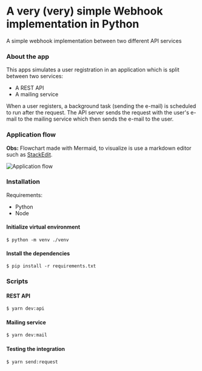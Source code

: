# A very (**very**) simple Webhook implementation in Python

A simple webhook implementation between two different API services

### About the app

This apps simulates a user registration in an application which is split between two services:

- A REST API
- A mailing service

When a user registers, a background task (sending the e-mail) is scheduled to run after the request. The API server sends the request with the user's e-mail to the mailing service which then sends the e-mail to the user.

### Application flow

**Obs:** Flowchart made with Mermaid, to visualize is use a markdown editor such as [StackEdit](https://stackedit.io).

![Application flow](https://mermaid.ink/img/eyJjb2RlIjoiZ3JhcGhcblxuQ2xpZW50IC0tIFVzZXIgcmVnaXN0cmF0aW9uIC0tPiBBUElcbkFQSSAtLSBSZWdpc3RlcmVkIHVzZXIgLS0-IE1haWxTZXJ2aWNlXG5NYWlsU2VydmljZSAtLSBSZWdpc3RyYXRpb24gY29uZmlybWF0aW9uIGUtbWFpbCAtLT4gQ2xpZW50IiwibWVybWFpZCI6IntcbiAgXCJ0aGVtZVwiOiBcImRlZmF1bHRcIlxufSIsInVwZGF0ZUVkaXRvciI6ZmFsc2UsImF1dG9TeW5jIjp0cnVlLCJ1cGRhdGVEaWFncmFtIjpmYWxzZX0)

### Installation

Requirements:

- Python
- Node

#### Initialize virtual environment

```
$ python -m venv ./venv
```

#### Install the dependencies

```
$ pip install -r requirements.txt
```

### Scripts

#### REST API

```sh
$ yarn dev:api
```

#### Mailing service

```sh
$ yarn dev:mail
```

#### Testing the integration

```sh
$ yarn send:request
```
